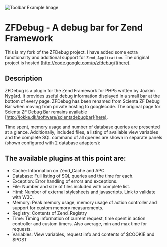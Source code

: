 ![Toolbar Example Image](http://i.imgur.com/6bn1h.png)

# ZFDebug - A debug bar for Zend Framework

This is my fork of the ZFDebug project. I have added some extra functionality and additional support for `Zend_Application`.
The original project is hosted [http://code.google.com/p/zfdebug/](here).

## Description

ZFDebug is a plugin for the Zend Framework for PHP5 written by Joakim Nygård. It provides useful debug information displayed in a small bar at the bottom of every page. ZFDebug has been renamed from Scienta ZF Debug Bar when moving from private hosting to googlecode. The original page for Scienta ZF Debug Bar remains available [http://jokke.dk/software/scientadebugbar](here).

Time spent, memory usage and number of database queries are presented at a glance. Additionally, included files, a listing of available view variables and the complete SQL command of all queries are shown in separate panels (shown configured with 2 database adapters):

## The available plugins at this point are:

* Cache: Information on Zend_Cache and APC.
* Database: Full listing of SQL queries and the time for each.
* Exception: Error handling of errors and exceptions.
* File: Number and size of files included with complete list.
* Html: Number of external stylesheets and javascripts. Link to validate with W3C.
* Memory: Peak memory usage, memory usage of action controller and support for custom memory measurements.
* Registry: Contents of Zend_Registry
* Time: Timing information of current request, time spent in action controller and custom timers. Also average, min and max time for requests.
* Variables: View variables, request info and contents of $COOKIE and $POST
